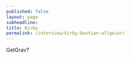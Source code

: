 ```yaml
---
published: false 
layout: page 
subheadline: 
title: Kirby
permalink: /interview/kirby-bastian-allgeier/
---
```







GetGrav?